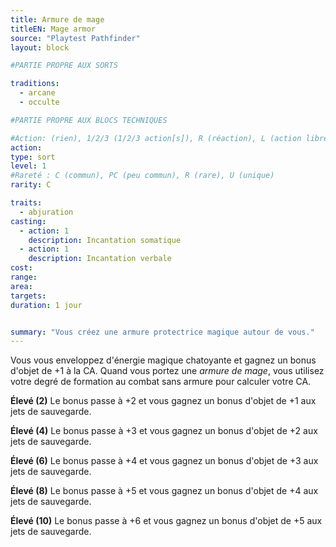 ```yaml
---
title: Armure de mage
titleEN: Mage armor
source: "Playtest Pathfinder"
layout: block

#PARTIE PROPRE AUX SORTS

traditions:
  - arcane
  - occulte

#PARTIE PROPRE AUX BLOCS TECHNIQUES

#Action: (rien), 1/2/3 (1/2/3 action[s]), R (réaction), L (action libre)
action: 
type: sort
level: 1
#Rareté : C (commun), PC (peu commun), R (rare), U (unique)
rarity: C

traits:
  - abjuration
casting:
  - action: 1
    description: Incantation somatique
  - action: 1
    description: Incantation verbale
cost: 
range:
area:
targets: 
duration: 1 jour


summary: "Vous créez une armure protectrice magique autour de vous."
---
```


Vous vous enveloppez d'énergie magique chatoyante et gagnez un bonus d'objet de +1 à la CA. Quand vous portez une *armure de mage*, vous utilisez votre degré de formation au combat sans armure pour calculer votre CA.

**Élevé (2)** Le bonus passe à +2 et vous gagnez un bonus d'objet de +1 aux jets de sauvegarde.

**Élevé (4)** Le bonus passe à +3 et vous gagnez un bonus d'objet de +2 aux jets de sauvegarde.

**Élevé (6)** Le bonus passe à +4 et vous gagnez un bonus d'objet de +3 aux jets de sauvegarde.

**Élevé (8)** Le bonus passe à +5 et vous gagnez un bonus d'objet de +4 aux jets de sauvegarde.

**Élevé (10)** Le bonus passe à +6 et vous gagnez un bonus d'objet de +5 aux jets de sauvegarde.